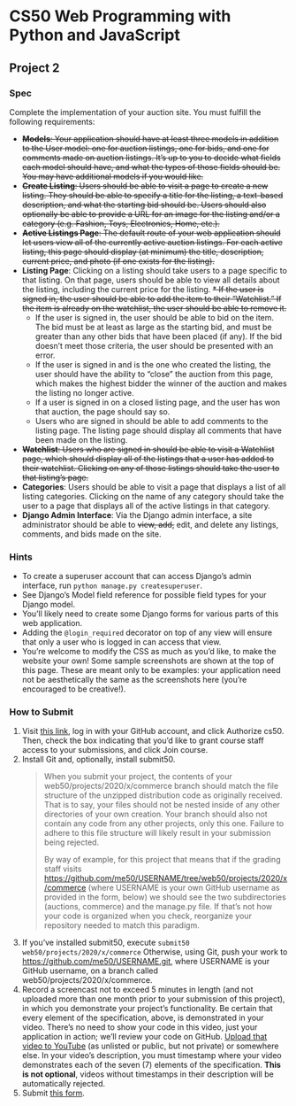 # CS50 Web Programming with Python and JavaScript

## Project 2
### Spec
Complete the implementation of your auction site. You must fulfill the following requirements:

* ~~**Models**: Your application should have at least three models in addition to the User model: one for auction listings, one for bids, and one for comments made on auction listings. It’s up to you to decide what fields each model should have, and what the types of those fields should be. You may have additional models if you would like.~~
* ~~**Create Listing**: Users should be able to visit a page to create a new listing. They should be able to specify a title for the listing, a text-based description, and what the starting bid should be. Users should also optionally be able to provide a URL for an image for the listing and/or a category (e.g. Fashion, Toys, Electronics, Home, etc.).~~
* ~~**Active Listings Page**: The default route of your web application should let users view all of the currently active auction listings. For each active listing, this page should display (at minimum) the title, description, current price, and photo (if one exists for the listing).~~
* **Listing Page**: Clicking on a listing should take users to a page specific to that listing. On that page, users should be able to view all details about the listing, including the current price for the listing.
    ~~* If the user is signed in, the user should be able to add the item to their “Watchlist.” If the item is already on the watchlist, the user should be able to remove it.~~
    * If the user is signed in, the user should be able to bid on the item. The bid must be at least as large as the starting bid, and must be greater than any other bids that have been placed (if any). If the bid doesn’t meet those criteria, the user should be presented with an error.
    * If the user is signed in and is the one who created the listing, the user should have the ability to “close” the auction from this page, which makes the highest bidder the winner of the auction and makes the listing no longer active.
    * If a user is signed in on a closed listing page, and the user has won that auction, the page should say so.
    * Users who are signed in should be able to add comments to the listing page. The listing page should display all comments that have been made on the listing.
* ~~**Watchlist**: Users who are signed in should be able to visit a Watchlist page, which should display all of the listings that a user has added to their watchlist. Clicking on any of those listings should take the user to that listing’s page.~~
* **Categories**: Users should be able to visit a page that displays a list of all listing categories. Clicking on the name of any category should take the user to a page that displays all of the active listings in that category.
* **Django Admin Interface**: Via the Django admin interface, a site administrator should be able to ~~view, add,~~ edit, and delete any listings, comments, and bids made on the site.

### Hints
* To create a superuser account that can access Django’s admin interface, run `python manage.py createsuperuser`.
* See Django’s Model field reference for possible field types for your Django model.
* You’ll likely need to create some Django forms for various parts of this web application.
* Adding the `@login_required` decorator on top of any view will ensure that only a user who is logged in can access that view.
* You’re welcome to modify the CSS as much as you’d like, to make the website your own! Some sample screenshots are shown at the top of this page. These are meant only to be examples: your application need not be aesthetically the same as the screenshots here (you’re encouraged to be creative!).

### How to Submit
1. Visit [this link](https://submit.cs50.io/invites/89679428401548238ceb022f141b9947), log in with your GitHub account, and click Authorize cs50. Then, check the box indicating that you’d like to grant course staff access to your submissions, and click Join course.
2. Install Git and, optionally, install submit50.
    > When you submit your project, the contents of your web50/projects/2020/x/commerce branch should match the file structure of the unzipped distribution code as originally received. That is to say, your files should not be nested inside of any other directories of your own creation. Your branch should also not contain any code from any other projects, only this one. Failure to adhere to this file structure will likely result in your submission being rejected.
    > 
    > By way of example, for this project that means that if the grading staff visits https://github.com/me50/USERNAME/tree/web50/projects/2020/x/commerce (where USERNAME is your own GitHub username as provided in the form, below) we should see the two subdirectories (auctions, commerce) and the manage.py file. If that’s not how your code is organized when you check, reorganize your repository needed to match this paradigm.
3. If you’ve installed submit50, execute 
   `submit50 web50/projects/2020/x/commerce`
   Otherwise, using Git, push your work to https://github.com/me50/USERNAME.git, where USERNAME is your GitHub username, on a branch called web50/projects/2020/x/commerce.
4. Record a screencast not to exceed 5 minutes in length (and not uploaded more than one month prior to your submission of this project), in which you demonstrate your project’s functionality. Be certain that every element of the specification, above, is demonstrated in your video. There’s no need to show your code in this video, just your application in action; we’ll review your code on GitHub. [Upload that video to YouTube](https://www.youtube.com/upload) (as unlisted or public, but not private) or somewhere else. In your video’s description, you must timestamp where your video demonstrates each of the seven (7) elements of the specification. **This is not optional**, videos without timestamps in their description will be automatically rejected.
5. Submit [this form](https://forms.cs50.io/b87fb5a9-d373-44ba-aa98-94d4ee3eed38).
